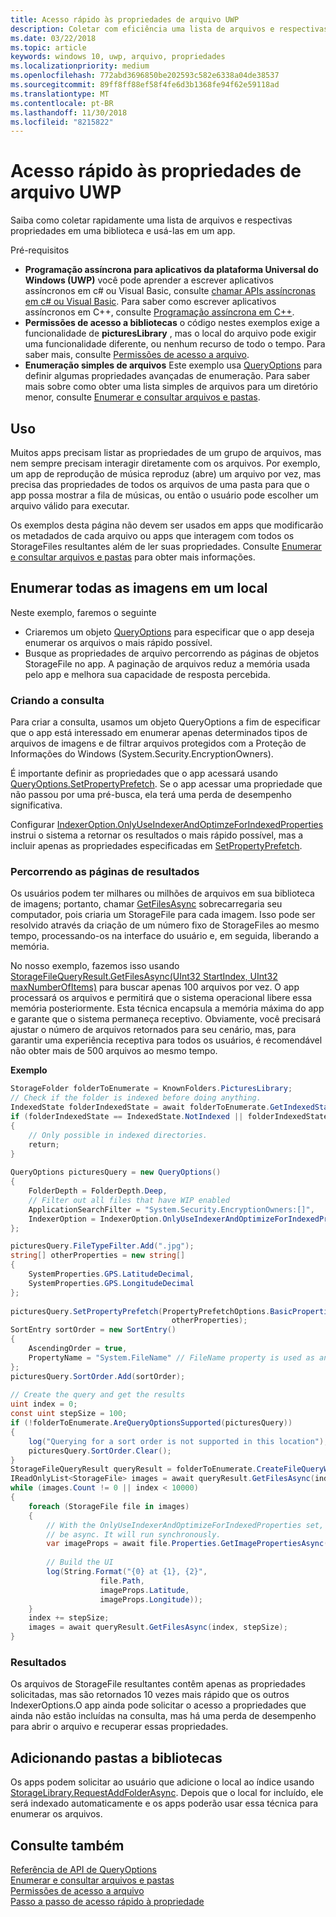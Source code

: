 ```yaml
---
title: Acesso rápido às propriedades de arquivo UWP
description: Coletar com eficiência uma lista de arquivos e respectivas propriedades em uma biblioteca para usar em um aplicativo UWP.
ms.date: 03/22/2018
ms.topic: article
keywords: windows 10, uwp, arquivo, propriedades
ms.localizationpriority: medium
ms.openlocfilehash: 772abd3696850be202593c582e6338a04de38537
ms.sourcegitcommit: 89ff8ff88ef58f4fe6d3b1368fe94f62e59118ad
ms.translationtype: MT
ms.contentlocale: pt-BR
ms.lasthandoff: 11/30/2018
ms.locfileid: "8215822"
---
```

# <a name="fast-access-to-file-properties-in-uwp"></a>Acesso rápido às propriedades de arquivo UWP 

Saiba como coletar rapidamente uma lista de arquivos e respectivas propriedades em uma biblioteca e usá-las em um app.  

Pré-requisitos 
- **Programação assíncrona para aplicativos da plataforma Universal do Windows (UWP)**  você pode aprender a escrever aplicativos assíncronos em c# ou Visual Basic, consulte [chamar APIs assíncronas em c# ou Visual Basic](https://docs.microsoft.com/windows/uwp/threading-async/call-asynchronous-apis-in-csharp-or-visual-basic).     Para saber como escrever aplicativos assíncronos em C++, consulte [Programação assíncrona em C++](https://docs.microsoft.com/windows/uwp/threading-async/asynchronous-programming-in-cpp-universal-windows-platform-apps). 
- **Permissões de acesso a bibliotecas**  o código nestes exemplos exige a funcionalidade de **picturesLibrary** , mas o local do arquivo pode exigir uma funcionalidade diferente, ou nenhum recurso de todo o tempo. Para saber mais, consulte [Permissões de acesso a arquivo](https://docs.microsoft.com/windows/uwp/files/file-access-permissions). 
- **Enumeração simples de arquivos**  Este exemplo usa [QueryOptions](https://docs.microsoft.com/uwp/api/Windows.Storage.Search.QueryOptions) para definir algumas propriedades avançadas de enumeração. Para saber mais sobre como obter uma lista simples de arquivos para um diretório menor, consulte [Enumerar e consultar arquivos e pastas](https://docs.microsoft.com/windows/uwp/files/quickstart-listing-files-and-folders). 

## <a name="usage"></a>Uso  
Muitos apps precisam listar as propriedades de um grupo de arquivos, mas nem sempre precisam interagir diretamente com os arquivos. Por exemplo, um app de reprodução de música reproduz (abre) um arquivo por vez, mas precisa das propriedades de todos os arquivos de uma pasta para que o app possa mostrar a fila de músicas, ou então o usuário pode escolher um arquivo válido para executar. 

Os exemplos desta página não devem ser usados em apps que modificarão os metadados de cada arquivo ou apps que interagem com todos os StorageFiles resultantes além de ler suas propriedades. Consulte [Enumerar e consultar arquivos e pastas](https://docs.microsoft.com/windows/uwp/files/quickstart-listing-files-and-folders) para obter mais informações. 

## <a name="enumerate-all-the-pictures-in-a-location"></a>Enumerar todas as imagens em um local 
Neste exemplo, faremos o seguinte
-  Criaremos um objeto [QueryOptions](https://docs.microsoft.com/uwp/api/Windows.Storage.Search.QueryOptions) para especificar que o app deseja enumerar os arquivos o mais rápido possível.
-  Busque as propriedades de arquivo percorrendo as páginas de objetos StorageFile no app. A paginação de arquivos reduz a memória usada pelo app e melhora sua capacidade de resposta percebida.

### <a name="creating-the-query"></a>Criando a consulta 
Para criar a consulta, usamos um objeto QueryOptions a fim de especificar que o app está interessado em enumerar apenas determinados tipos de arquivos de imagens e de filtrar arquivos protegidos com a Proteção de Informações do Windows (System.Security.EncryptionOwners). 

É importante definir as propriedades que o app acessará usando [QueryOptions.SetPropertyPrefetch](https://docs.microsoft.com/uwp/api/windows.storage.search.queryoptions.setpropertyprefetch). Se o app acessar uma propriedade que não passou por uma pré-busca, ela terá uma perda de desempenho significativa.

Configurar [IndexerOption.OnlyUseIndexerAndOptimzeForIndexedProperties](https://docs.microsoft.com/uwp/api/Windows.Storage.Search.IndexerOption) instrui o sistema a retornar os resultados o mais rápido possível, mas a incluir apenas as propriedades especificadas em [SetPropertyPrefetch](https://docs.microsoft.com/uwp/api/windows.storage.search.queryoptions.setpropertyprefetch). 

### <a name="paging-in-the-results"></a>Percorrendo as páginas de resultados 
Os usuários podem ter milhares ou milhões de arquivos em sua biblioteca de imagens; portanto, chamar [GetFilesAsync](https://docs.microsoft.com/uwp/api/windows.storage.search.storagefilequeryresult.getfilesasync) sobrecarregaria seu computador, pois criaria um StorageFile para cada imagem. Isso pode ser resolvido através da criação de um número fixo de StorageFiles ao mesmo tempo, processando-os na interface do usuário e, em seguida, liberando a memória. 

No nosso exemplo, fazemos isso usando [StorageFileQueryResult.GetFilesAsync(UInt32 StartIndex, UInt32 maxNumberOfItems)](https://docs.microsoft.com/uwp/api/windows.storage.search.storagefilequeryresult.getfilesasync) para buscar apenas 100 arquivos por vez. O app processará os arquivos e permitirá que o sistema operacional libere essa memória posteriormente. Esta técnica encapsula a memória máxima do app e garante que o sistema permaneça receptivo. Obviamente, você precisará ajustar o número de arquivos retornados para seu cenário, mas, para garantir uma experiência receptiva para todos os usuários, é recomendável não obter mais de 500 arquivos ao mesmo tempo.


**Exemplo**  
```csharp
StorageFolder folderToEnumerate = KnownFolders.PicturesLibrary; 
// Check if the folder is indexed before doing anything. 
IndexedState folderIndexedState = await folderToEnumerate.GetIndexedStateAsync(); 
if (folderIndexedState == IndexedState.NotIndexed || folderIndexedState == IndexedState.Unknown) 
{ 
    // Only possible in indexed directories.  
    return; 
} 
 
QueryOptions picturesQuery = new QueryOptions() 
{ 
    FolderDepth = FolderDepth.Deep, 
    // Filter out all files that have WIP enabled
    ApplicationSearchFilter = "System.Security.EncryptionOwners:[]", 
    IndexerOption = IndexerOption.OnlyUseIndexerAndOptimizeForIndexedProperties 
}; 

picturesQuery.FileTypeFilter.Add(".jpg"); 
string[] otherProperties = new string[] 
{ 
    SystemProperties.GPS.LatitudeDecimal, 
    SystemProperties.GPS.LongitudeDecimal 
}; 
 
picturesQuery.SetPropertyPrefetch(PropertyPrefetchOptions.BasicProperties | PropertyPrefetchOptions.ImageProperties, 
                                    otherProperties); 
SortEntry sortOrder = new SortEntry() 
{ 
    AscendingOrder = true, 
    PropertyName = "System.FileName" // FileName property is used as an example. Any property can be used here.  
}; 
picturesQuery.SortOrder.Add(sortOrder); 
 
// Create the query and get the results 
uint index = 0; 
const uint stepSize = 100; 
if (!folderToEnumerate.AreQueryOptionsSupported(picturesQuery)) 
{ 
    log("Querying for a sort order is not supported in this location"); 
    picturesQuery.SortOrder.Clear(); 
} 
StorageFileQueryResult queryResult = folderToEnumerate.CreateFileQueryWithOptions(picturesQuery); 
IReadOnlyList<StorageFile> images = await queryResult.GetFilesAsync(index, stepSize); 
while (images.Count != 0 || index < 10000) 
{ 
    foreach (StorageFile file in images) 
    { 
        // With the OnlyUseIndexerAndOptimizeForIndexedProperties set, this won't  
        // be async. It will run synchronously. 
        var imageProps = await file.Properties.GetImagePropertiesAsync(); 
 
        // Build the UI 
        log(String.Format("{0} at {1}, {2}", 
                    file.Path, 
                    imageProps.Latitude, 
                    imageProps.Longitude)); 
    } 
    index += stepSize; 
    images = await queryResult.GetFilesAsync(index, stepSize); 
} 
```

### <a name="results"></a>Resultados 
Os arquivos de StorageFile resultantes contêm apenas as propriedades solicitadas, mas são retornados 10 vezes mais rápido que os outros IndexerOptions.O app ainda pode solicitar o acesso a propriedades que ainda não estão incluídas na consulta, mas há uma perda de desempenho para abrir o arquivo e recuperar essas propriedades.  

## <a name="adding-folders-to-libraries"></a>Adicionando pastas a bibliotecas 
Os apps podem solicitar ao usuário que adicione o local ao índice usando [StorageLibrary.RequestAddFolderAsync](https://docs.microsoft.com/uwp/api/Windows.Storage.StorageLibrary.RequestAddFolderAsync). Depois que o local for incluído, ele será indexado automaticamente e os apps poderão usar essa técnica para enumerar os arquivos.
 
## <a name="see-also"></a>Consulte também
[Referência de API de QueryOptions](https://docs.microsoft.com/uwp/api/windows.storage.search.queryoptions)  
[Enumerar e consultar arquivos e pastas](https://docs.microsoft.com/windows/uwp/files/quickstart-listing-files-and-folders)  
[Permissões de acesso a arquivo](https://docs.microsoft.com/windows/uwp/files/file-access-permissions)  
[Passo a passo de acesso rápido à propriedade](https://blogs.msdn.microsoft.com/adamdwilson/2017/12/20/fast-file-enumeration-with-partially-initialized-storagefiles/)
 
 
